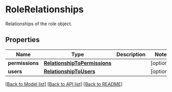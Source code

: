 # RoleRelationships

Relationships of the role object.

## Properties

| Name            | Type                                                          | Description | Notes      |
| --------------- | ------------------------------------------------------------- | ----------- | ---------- |
| **permissions** | [**RelationshipToPermissions**](RelationshipToPermissions.md) |             | [optional] |
| **users**       | [**RelationshipToUsers**](RelationshipToUsers.md)             |             | [optional] |

[[Back to Model list]](README.md#documentation-for-models) [[Back to API list]](README.md#documentation-for-api-endpoints) [[Back to README]](README.md)
